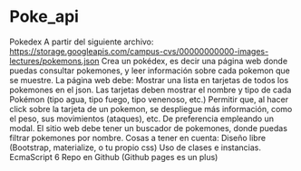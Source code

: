 # Poke_api
Pokedex
A partir del siguiente archivo: https://storage.googleapis.com/campus-cvs/00000000000-images-lectures/pokemons.json
Crea un pokédex, es decir una página web donde puedas consultar pokemones, y leer información sobre cada pokemon que se muestre.
La página web debe:
Mostrar una lista en tarjetas de todos los pokemones en el json. Las tarjetas deben mostrar el nombre y tipo de cada Pokémon (tipo agua, tipo fuego, tipo venenoso, etc.)
Permitir que, al hacer click sobre la tarjeta de un pokemon, se despliegue más información, como el peso, sus movimientos (ataques), etc. De preferencia empleando un modal.
El sitio web debe tener un buscador de pokemones, donde puedas filtrar pokemones por nombre.
Cosas a tener en cuenta:
Diseño libre (Bootstrap, materialize, o tu propio css)
Uso de clases e instancias.
EcmaScript 6
Repo en Github (Github pages es un plus)
